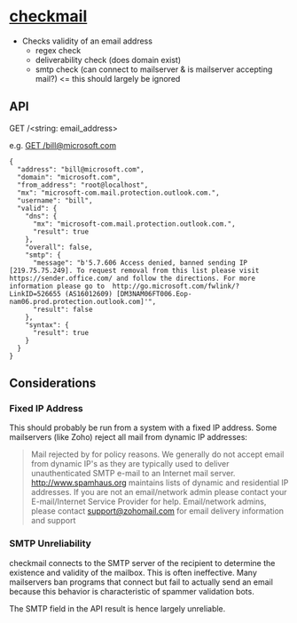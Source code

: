 # [checkmail](https://45q7j852e6.execute-api.ap-southeast-1.amazonaws.com/prod/)

* Checks validity of an email address
  * regex check
  * deliverability check (does domain exist)
  * smtp check (can connect to mailserver & is mailserver accepting mail?) <= this should largely be ignored

## API

GET /<string: email_address>

e.g. [GET /bill@microsoft.com](https://45q7j852e6.execute-api.ap-southeast-1.amazonaws.com/prod/bill@microsoft.com)

```
{
  "address": "bill@microsoft.com", 
  "domain": "microsoft.com", 
  "from_address": "root@localhost", 
  "mx": "microsoft-com.mail.protection.outlook.com.", 
  "username": "bill", 
  "valid": {
    "dns": {
      "mx": "microsoft-com.mail.protection.outlook.com.", 
      "result": true
    }, 
    "overall": false, 
    "smtp": {
      "message": "b'5.7.606 Access denied, banned sending IP [219.75.75.249]. To request removal from this list please visit https://sender.office.com/ and follow the directions. For more information please go to  http://go.microsoft.com/fwlink/?LinkID=526655 (AS16012609) [DM3NAM06FT006.Eop-nam06.prod.protection.outlook.com]'", 
      "result": false
    }, 
    "syntax": {
      "result": true
    }
  }
}
```

## Considerations

### Fixed IP Address

This should probably be run from a system with a fixed IP address. Some mailservers (like Zoho) reject all mail from dynamic IP addresses:

>Mail rejected by <Zoho Mail> for policy reasons. We generally do not accept email from dynamic IP's as they are typically used to deliver unauthenticated SMTP e-mail to an Internet mail server. http://www.spamhaus.org maintains lists of dynamic and residential IP addresses. If you are not an email/network admin please contact your E-mail/Internet Service Provider for help. Email/network admins, please contact <support@zohomail.com> for email delivery information and support

### SMTP Unreliability

checkmail connects to the SMTP server of the recipient to determine the existence and validity of the mailbox. This is often ineffective. Many mailservers ban programs that connect but fail to actually send an email because this behavior is characteristic of spammer validation bots.

The SMTP field in the API result is hence largely unreliable.